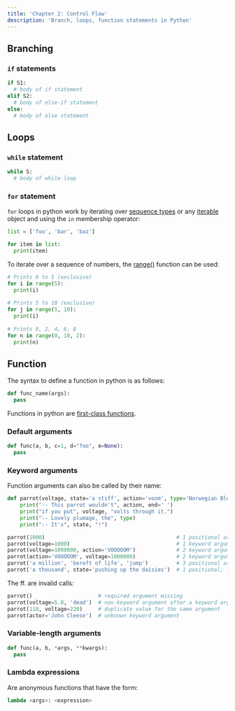 ```yaml
---
title: 'Chapter 2: Control Flow'
description: 'Branch, loops, function statements in Python'
---
```


## Branching

### `if` statements

```py
if S1:
  # body of if statement
elif S2:
  # body of else-if statement
else:
  # body of else statement
```

## Loops

### `while` statement

```py
while S:
  # body of while-loop
```

### `for` statement

`for` loops in python work by iterating over [sequence types](https://docs.python.org/3/library/stdtypes.html#sequence-types-list-tuple-range) or any [iterable](https://docs.python.org/3/glossary.html#term-iterable) object 
and using the `in` membership operator:

```py
list = ['foo', 'bar', 'baz']

for item in list:
  print(item)
```

To iterate over a sequence of numbers, the [range()](https://docs.python.org/3/library/stdtypes.html#range) function can be used:

```py
# Prints 0 to 5 (exclusive)
for i in range(5):
  print(i)
  
# Prints 5 to 10 (exclusive)
for j in range(5, 10):
  print(i)
  
# Prints 0, 2, 4, 6, 8
for n in range(0, 10, 2):
  print(n)
```

## Function

The syntax to define a function in python is as follows:

```py
def func_name(args):
  pass
```

Functions in python are [first-class functions](https://en.wikipedia.org/wiki/First-class_function).

### Default arguments

```py
def func(a, b, c=1, d="foo", e=None):
  pass
```

### Keyword arguments

Function arguments can also be called by their name:

```py
def parrot(voltage, state='a stiff', action='voom', type='Norwegian Blue'):
    print("-- This parrot wouldn't", action, end=' ')
    print("if you put", voltage, "volts through it.")
    print("-- Lovely plumage, the", type)
    print("-- It's", state, "!")
```

```py
parrot(1000)                                          # 1 positional argument
parrot(voltage=1000)                                  # 1 keyword argument
parrot(voltage=1000000, action='VOOOOOM')             # 2 keyword arguments
parrot(action='VOOOOOM', voltage=1000000)             # 2 keyword arguments
parrot('a million', 'bereft of life', 'jump')         # 3 positional arguments
parrot('a thousand', state='pushing up the daisies')  # 1 positional, 1 keyword
```

The ff. are invalid calls:

```py
parrot()                     # required argument missing
parrot(voltage=5.0, 'dead')  # non-keyword argument after a keyword argument
parrot(110, voltage=220)     # duplicate value for the same argument
parrot(actor='John Cleese')  # unknown keyword argument
```

### Variable-length arguments

```py
def func(a, b, *args, **kwargs):
  pass
```

### Lambda expressions

Are anonymous functions that have the form:

```py
lambda <args>: <expression>
```
